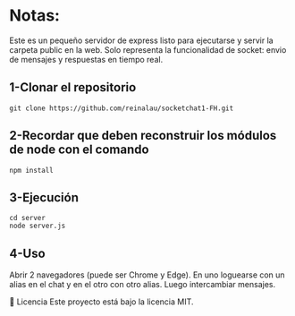 # Notas:

Este es un pequeño servidor de express listo para ejecutarse y servir la carpeta public en la web.
Solo representa la funcionalidad de socket: envio de mensajes y respuestas en tiempo real.


## 1-Clonar el repositorio ##

```
git clone https://github.com/reinalau/socketchat1-FH.git
```



## 2-Recordar que deben reconstruir los módulos de node con el comando ##


```
npm install
```

## 3-Ejecución ##
```
cd server
node server.js
```

## 4-Uso ##

Abrir 2 navegadores (puede ser Chrome y Edge). En uno loguearse con un alias en el chat y en el otro con otro alias. Luego intercambiar mensajes.


📄 Licencia
Este proyecto está bajo la licencia MIT.

